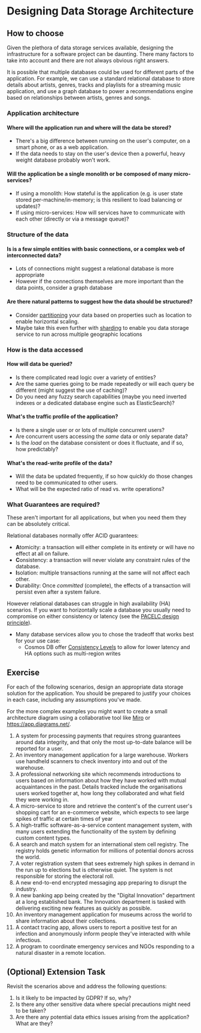 # Designing Data Storage Architecture

## How to choose

Given the plethora of data storage services available, designing the infrastructure for a software project can be daunting. There many factors to take into account and there are not always obvious right answers.

It is possible that multiple databases could be used for different parts of the application. For example, we can use a standard relational database to store details about artists, genres, tracks and playlists for a streaming music application, and use a graph database to power a recommendations engine based on relationships between artists, genres and songs.

### Application architecture

#### Where will the application run and where will the data be stored? 
* There's a big difference between running on the user's computer, on a smart phone, or as a web application. 
* If the data needs to stay on the user's device then a powerful, heavy weight database probably won't work.

#### Will the application be a single monolith or be composed of many micro-services? 
* If using a monolith: How stateful is the application (e.g. is user state stored per-machine/in-memory; is this resilient to load balancing or updates)?
* If using micro-services: How will services have to communicate with each other (directly or via a message queue)? 

### Structure of the data

#### Is is a few simple entities with basic connections, or a complex web of interconnected data? 
* Lots of connections might suggest a relational database is more appropriate
* However if the connections themselves are more important than the data points, consider a graph database

#### Are there natural patterns to suggest how the data should be structured?
* Consider [partitioning](https://learn.microsoft.com/en-us/previous-versions/msp-n-p/dn589795(v=pandp.10)) your data based on properties such as location to enable horizontal scaling. 
* Maybe take this even further with [sharding](https://learn.microsoft.com/en-us/azure/architecture/patterns/sharding) to enable you data storage service to run across multiple geographic locations


### How is the data accessed

#### How will data be queried? 
* Is there complicated read logic over a variety of entities?
* Are the same queries going to be made repeatedly or will each query be different (might suggest the use of caching)?
* Do you need any fuzzy search capabilities (maybe you need inverted indexes or a dedicated database engine such as ElasticSearch)?

#### What's the traffic profile of the application? 
* Is there a single user or or lots of multiple concurrent users? 
* Are concurrent users accessing the _same_ data or only separate data? 
* Is the _load_ on the database consistent or does it fluctuate, and if so, how predictably?

#### What's the read-write profile of the data? 
* Will the data be updated frequently, if so how quickly do those changes need to be communicated to other users. 
* What will be the expected ratio of read vs. write operations?

### What Guarantees are required?

These aren't important for all applications, but when you need them they can be absolutely critical. 

Relational databases normally offer ACID guarantees:

- **A**tomicity: a transaction will either complete in its entirety or will have no effect at all on failure.
- **C**onsistency: a transaction will never violate any constraint rules of the database.
- **I**solation: multiple transactions running at the same will not affect each other.
- **D**urability: Once _committed_ (complete), the effects of a transaction will persist even after a system failure.

However relational databases can struggle in high availability (HA) scenarios. If you want to horizontally scale a database you usually need to compromise on either consistency or latency (see the [PACELC design principle](https://en.wikipedia.org/wiki/PACELC_design_principle)).
* Many database services allow you to chose the tradeoff that works best for your use case:
    * Cosmos DB offer [Consistency Levels](https://learn.microsoft.com/en-us/azure/cosmos-db/consistency-levels) to allow for lower latency and HA options such as multi-region writes


## Exercise

For each of the following scenarios, design an appropriate data storage solution for the application. You should be prepared to justify your choices in each case, including any assumptions you've made.

For the more complex examples you might want to create a small architecture diagram using a collaborative tool like [Miro](https://miro.com/) or https://app.diagrams.net/.

1. A system for processing payments that requires strong guarantees around data integrity, and that only the most up-to-date balance will be reported for a user.
2. An inventory management application for a large warehouse. Workers use handheld scanners to check inventory into and out of the warehouse.
3. A professional networking site which recommends introductions to users based on information about how they have worked with mutual acquaintances in the past. Details tracked include the organisations users worked together at, how long they collaborated and what field they were working in.
4. A micro-service to store and retrieve the content's of the current user's shopping cart for an e-commerce website, which expects to see large spikes of traffic at certain times of year
5. A high-traffic software-as-a-service content management system, with many users extending the functionality of the system by defining custom content types.
6. A search and match system for an international stem cell registry. The registry holds genetic information for millions of potential donors across the world.
7. A voter registration system that sees extremely high spikes in demand in the run up to elections but is otherwise quiet. The system is not responsible for storing the electoral roll.
8. A new end-to-end encrypted messaging app preparing to disrupt the industry.
9. A new banking app being created by the "Digital Innovation" department at a long established bank. The Innovation department is tasked with delivering exciting new features as quickly as possible.
10. An inventory management application for museums across the world to share information about their collections.
11. A contact tracing app, allows users to report a positive test for an infection and anonymously inform people they've interacted with while infectious.
12. A program to coordinate emergency services and NGOs responding to a natural disaster in a remote location.

## (Optional) Extension Task

Revisit the scenarios above and address the following questions:

1. Is it likely to be impacted by GDPR? If so, why?
2. Is there any other sensitive data where special precautions might need to be taken?
3. Are there any potential data ethics issues arising from the application? What are they?
